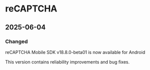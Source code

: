 # reCAPTCHA

## 2025-06-04

### Changed

reCAPTCHA Mobile SDK v18.8.0-beta01 is now available for Android

This version contains reliability improvements and bug fixes.

